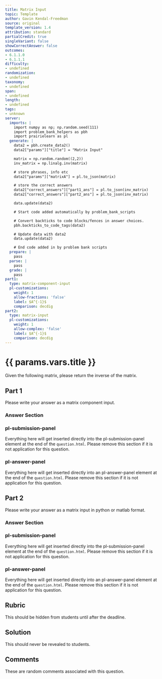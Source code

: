 ```yaml
---
title: Matrix Input
topic: Template
author: Gavin Kendal-Freedman
source: original
template_version: 1.4
attribution: standard
partialCredit: true
singleVariant: false
showCorrectAnswer: false
outcomes:
- 6.1.1.0
- 6.1.1.1
difficulty:
- undefined
randomization:
- undefined
taxonomy:
- undefined
span:
- undefined
length:
- undefined
tags:
- unknown
server:
  imports: |
    import numpy as np; np.random.seed(111)
    import problem_bank_helpers as pbh
    import prairielearn as pl
  generate: |
    data2 = pbh.create_data2()
    data2["params"]["title"] = "Matrix Input"

    matrix = np.random.random((2,2))
    inv_matrix = np.linalg.inv(matrix)

    # store phrases, info etc
    data2["params"]["matrixA"] = pl.to_json(matrix)

    # store the correct answers
    data2["correct_answers"]["part1_ans"] = pl.to_json(inv_matrix)
    data2["correct_answers"]["part2_ans"] = pl.to_json(inv_matrix)

    data.update(data2)

    # Start code added automatically by problem_bank_scripts

    # Convert backticks to code blocks/fences in answer choices.
    pbh.backticks_to_code_tags(data2)

    # Update data with data2
    data.update(data2)

    # End code added in by problem bank scripts
  prepare: |
    pass
  parse: |
    pass
  grade: |
    pass
part1:
  type: matrix-component-input
  pl-customizations:
    weight: 1
    allow-fractions: 'false'
    label: $A^{-1}$
    comparison: decdig
part2:
  type: matrix-input
  pl-customizations:
    weight: 1
    allow-complex: 'false'
    label: $A^{-1}$
    comparison: decdig
---
```

# {{ params.vars.title }}

Given the following matrix, please return the inverse of the matrix.

## Part 1

Please write your answer as a matrix component input.

### Answer Section 

### pl-submission-panel

Everything here will get inserted directly into the pl-submission-panel element at the end of the `question.html`.
Please remove this section if it is not application for this question.

### pl-answer-panel

Everything here will get inserted directly into an pl-answer-panel element at the end of the `question.html`.
Please remove this section if it is not application for this question.

## Part 2

Please write your answer as a matrix input in python or matlab format.

### Answer Section 

### pl-submission-panel

Everything here will get inserted directly into the pl-submission-panel element at the end of the `question.html`.
Please remove this section if it is not application for this question.

### pl-answer-panel

Everything here will get inserted directly into an pl-answer-panel element at the end of the `question.html`.
Please remove this section if it is not application for this question.

## Rubric

This should be hidden from students until after the deadline.

## Solution

This should never be revealed to students.

## Comments

These are random comments associated with this question.

